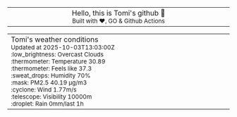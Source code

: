 
<div align="center">
<table>
<tbody>
<td align="center">
<img width="2000" height="0"><br>
Hello, this is Tomi's github 👋<br>
<sup>Built with ❤️, GO & Github Actions</sup><br>
<img width="2000" height="0">
</td>
</tbody>
</table>
</div>
<table>
<tbody>
<td align="left">
<img width="2000" height="0"><br>
Tomi's weather conditions<br>
<sup>Updated at 2025-10-03T13:03:00Z</sup><br>
<sup>:low_brightness: Overcast Clouds</sup><br>
<sup>:thermometer: Temperature 30.89 </sup><br>
<sup>:thermometer: Feels like 37.3</sup><br>
<sup>:sweat_drops: Humidity 70%</sup><br>
<sup>:mask: PM2.5 40.19 μg/m3</sup><br>
<sup>:cyclone: Wind 1.77m/s </sup><br>
<sup>:telescope: Visibility 10000m </sup><br>
<sup>:droplet: Rain 0mm/last 1h </sup><br>
<img width="2000" height="0">
</td>
<td align="left">
<img width="2000" height="0"><br>
<br>
<img width="2000" height="0">
</td>
</tbody>
</table>
</div>
    